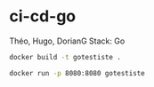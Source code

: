 # ci-cd-go
Théo, Hugo, DorianG
Stack: Go


```sh
docker build -t gotestiste .
```

```sh
docker run -p 8080:8080 gotestiste
```